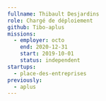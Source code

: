 ```yaml
---
fullname: Thibault Desjardins
role: Chargé de déploiement
github: Tibo-aplus
missions:
  - employer: octo
    end: 2020-12-31
    start: 2019-10-01
    status: independent
startups:
  - place-des-entreprises
previously:
  - aplus
---
```

